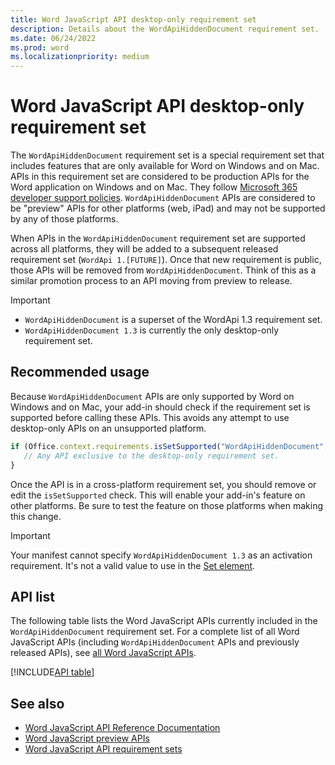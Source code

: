 ```yaml
---
title: Word JavaScript API desktop-only requirement set
description: Details about the WordApiHiddenDocument requirement set.
ms.date: 06/24/2022
ms.prod: word
ms.localizationpriority: medium
---
```


# Word JavaScript API desktop-only requirement set

The `WordApiHiddenDocument` requirement set is a special requirement set that includes features that are only available for Word on Windows and on Mac. APIs in this requirement set are considered to be production APIs for the Word application on Windows and on Mac. They follow [Microsoft 365 developer support policies](/office/dev/add-ins/publish/maintain-breaking-changes). `WordApiHiddenDocument` APIs are considered to be "preview" APIs for other platforms (web, iPad) and may not be supported by any of those platforms.

When APIs in the `WordApiHiddenDocument` requirement set are supported across all platforms, they will be added to a subsequent released requirement set (`WordApi 1.[FUTURE]`). Once that new requirement is public, those APIs will be removed from `WordApiHiddenDocument`. Think of this as a similar promotion process to an API moving from preview to release.

> [!IMPORTANT]
>
> - `WordApiHiddenDocument` is a superset of the WordApi 1.3 requirement set.
> - `WordApiHiddenDocument 1.3` is currently the only desktop-only requirement set.

## Recommended usage

Because `WordApiHiddenDocument` APIs are only supported by Word on Windows and on Mac, your add-in should check if the requirement set is supported before calling these APIs. This avoids any attempt to use desktop-only APIs on an unsupported platform.

```js
if (Office.context.requirements.isSetSupported("WordApiHiddenDocument", "1.3")) {
   // Any API exclusive to the desktop-only requirement set.
}
```

Once the API is in a cross-platform requirement set, you should remove or edit the `isSetSupported` check. This will enable your add-in's feature on other platforms. Be sure to test the feature on those platforms when making this change.

> [!IMPORTANT]
> Your manifest cannot specify `WordApiHiddenDocument 1.3` as an activation requirement. It's not a valid value to use in the [Set element](/javascript/api/manifest/set).

## API list

The following table lists the Word JavaScript APIs currently included in the `WordApiHiddenDocument` requirement set. For a complete list of all Word JavaScript APIs (including `WordApiHiddenDocument` APIs and previously released APIs), see [all Word JavaScript APIs](/javascript/api/word?view=word-js-desktop&preserve-view=true).

[!INCLUDE[API table](../../includes/word-desktop.md)]

## See also

- [Word JavaScript API Reference Documentation](/javascript/api/word?view=word-js-desktop&preserve-view=true)
- [Word JavaScript preview APIs](word-preview-apis.md)
- [Word JavaScript API requirement sets](word-api-requirement-sets.md)
